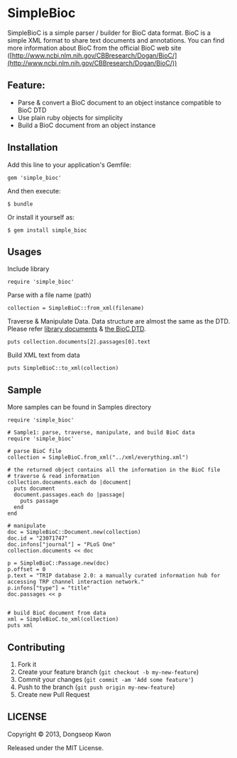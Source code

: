 # SimpleBioc

SimpleBioC is a simple parser / builder for BioC data format. BioC is a simple XML format to share text documents and annotations. You can find more information about BioC from the official BioC web site ([http://www.ncbi.nlm.nih.gov/CBBresearch/Dogan/BioC/](http://www.ncbi.nlm.nih.gov/CBBresearch/Dogan/BioC/))

## Feature:

 * Parse & convert a BioC document to an object instance compatible to BioC DTD
 * Use plain ruby objects for simplicity
 * Build a BioC document from an object instance
 
## Installation

Add this line to your application's Gemfile:

    gem 'simple_bioc'

And then execute:

    $ bundle

Or install it yourself as:

    $ gem install simple_bioc

## Usages

Include library

    require 'simple_bioc'
  
  
Parse with a file name (path)

    collection = SimpleBioC::from_xml(filename)
  
Traverse & Manipulate Data. Data structure are almost the same as the DTD. Please refer [library documents]() & [the BioC DTD](http://www.ncbi.nlm.nih.gov/CBBresearch/Dogan/BioC/BioCDTD.html).

    puts collection.documents[2].passages[0].text
  
Build XML text from data

    puts SimpleBioC::to_xml(collection)
  
## Sample

More samples can be found in Samples directory

    require 'simple_bioc'

    # Sample1: parse, traverse, manipulate, and build BioC data
    require 'simple_bioc'
    
    # parse BioC file
    collection = SimpleBioC.from_xml("../xml/everything.xml")
    
    # the returned object contains all the information in the BioC file
    # traverse & read information
    collection.documents.each do |document|
      puts document
      document.passages.each do |passage|
        puts passage
      end
    end
    
    # manipulate 
    doc = SimpleBioC::Document.new(collection)
    doc.id = "23071747"
    doc.infons["journal"] = "PLoS One"
    collection.documents << doc
    
    p = SimpleBioC::Passage.new(doc)
    p.offset = 0
    p.text = "TRIP database 2.0: a manually curated information hub for accessing TRP channel interaction network."
    p.infons["type"] = "title"
    doc.passages << p
    
    
    # build BioC document from data
    xml = SimpleBioC.to_xml(collection)
    puts xml


## Contributing

1. Fork it
2. Create your feature branch (`git checkout -b my-new-feature`)
3. Commit your changes (`git commit -am 'Add some feature'`)
4. Push to the branch (`git push origin my-new-feature`)
5. Create new Pull Request


## LICENSE

Copyright © 2013, Dongseop Kwon

Released under the MIT License.
